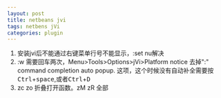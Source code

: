```yaml
---
layout: post
title: netbeans jvi
tags: netbens jVi
categories: plugin
---
```


1. 安装jvi后不能通过右键菜单行号不能显示，:set nu解决
2. :w 需要回车两次，Menu>Tools>Options>jVi>Platform notice 去掉":" command completion auto popup. 这项，这个时候没有自动补全需要按<kbd>Ctrl</kbd>+<kbd>space</kbd>,或者<kbd>Ctrl</kbd>+<kbd>D</kbd>
3. zc zo 折叠打开函数。zM zR 全部
